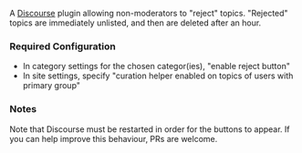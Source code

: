 A [Discourse](https://www.discourse.org/) plugin allowing non-moderators to "reject" topics. "Rejected" topics are 
immediately unlisted, and then are deleted after an hour. 

### Required Configuration

* In category settings for the chosen categor(ies), "enable reject button"
* In site settings, specify "curation helper enabled on topics of users with primary group"

### Notes

Note that Discourse must be restarted in order for the buttons to appear.
If you can help improve this behaviour, PRs are welcome.